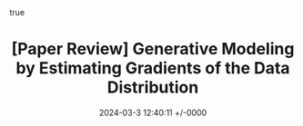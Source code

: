 ---
title: "[Paper Review] Generative Modeling by Estimating Gradients of the Data Distribution"
date: 2024-03-3 12:40:11 +/-0000
categories: [Paper Review, Diffusion]
tags: [ai, generative, math, score-base, gan, diffusion]   
math: true  # TAG names should always be lowercase
typora-root-url: ../../../
---